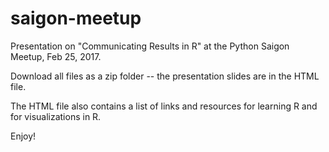 # saigon-meetup

Presentation on "Communicating Results in R" at the Python Saigon Meetup, Feb 25, 2017.

Download all files as a zip folder -- the presentation slides are in the HTML file.

The HTML file also contains a list of links and resources for learning R and for visualizations in R.

Enjoy!